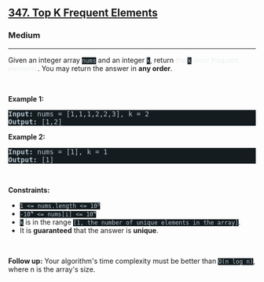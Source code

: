 <h2><a href="https://leetcode.com/problems/top-k-frequent-elements/">347. Top K Frequent Elements</a></h2><h3>Medium</h3><hr><div><p>Given an integer array <code style="background-color: rgb(20, 28, 32) !important; color: rgb(183, 198, 205) !important;">nums</code> and an integer <code style="background-color: rgb(20, 28, 32) !important; color: rgb(183, 198, 205) !important;">k</code>, return <em style="color: rgb(234, 238, 241) !important;">the</em> <code style="background-color: rgb(20, 28, 32) !important; color: rgb(183, 198, 205) !important;">k</code> <em style="color: rgb(234, 238, 241) !important;">most frequent elements</em>. You may return the answer in <strong>any order</strong>.</p>

<p>&nbsp;</p>
<p><strong class="example">Example 1:</strong></p>
<pre style="background-color: rgb(20, 28, 32) !important; color: rgb(182, 198, 206) !important;"><strong>Input:</strong> nums = [1,1,1,2,2,3], k = 2
<strong>Output:</strong> [1,2]
</pre><p><strong class="example">Example 2:</strong></p>
<pre style="background-color: rgb(20, 28, 32) !important; color: rgb(182, 198, 206) !important;"><strong>Input:</strong> nums = [1], k = 1
<strong>Output:</strong> [1]
</pre>
<p>&nbsp;</p>
<p><strong>Constraints:</strong></p>

<ul>
	<li><code style="background-color: rgb(20, 28, 32) !important; color: rgb(183, 198, 205) !important;">1 &lt;= nums.length &lt;= 10<sup>5</sup></code></li>
	<li><code style="background-color: rgb(20, 28, 32) !important; color: rgb(183, 198, 205) !important;">-10<sup>4</sup> &lt;= nums[i] &lt;= 10<sup>4</sup></code></li>
	<li><code style="background-color: rgb(20, 28, 32) !important; color: rgb(183, 198, 205) !important;">k</code> is in the range <code style="background-color: rgb(20, 28, 32) !important; color: rgb(183, 198, 205) !important;">[1, the number of unique elements in the array]</code>.</li>
	<li>It is <strong>guaranteed</strong> that the answer is <strong>unique</strong>.</li>
</ul>

<p>&nbsp;</p>
<p><strong>Follow up:</strong> Your algorithm's time complexity must be better than <code style="background-color: rgb(20, 28, 32) !important; color: rgb(183, 198, 205) !important;">O(n log n)</code>, where n is the array's size.</p>
</div>